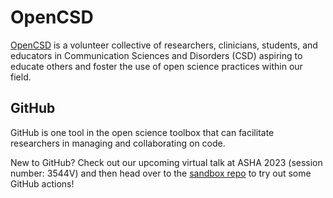 # OpenCSD

[OpenCSD](https://www.open-csd.com/) is a volunteer collective of researchers, clinicians, students, and educators in Communication Sciences and Disorders (CSD) aspiring to educate others and foster the use of open science practices within our field.

## GitHub

GitHub is one tool in the open science toolbox that can facilitate researchers in managing and collaborating on code.

New to GitHub? Check out our upcoming virtual talk at ASHA 2023 (session number: 3544V) and then head over to the [sandbox repo](https://github.com/open-csd/sandbox) to try out some GitHub actions!
